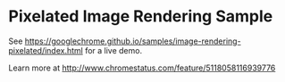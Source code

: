 Pixelated Image Rendering Sample
===

See https://googlechrome.github.io/samples/image-rendering-pixelated/index.html for a live demo.

Learn more at http://www.chromestatus.com/feature/5118058116939776
